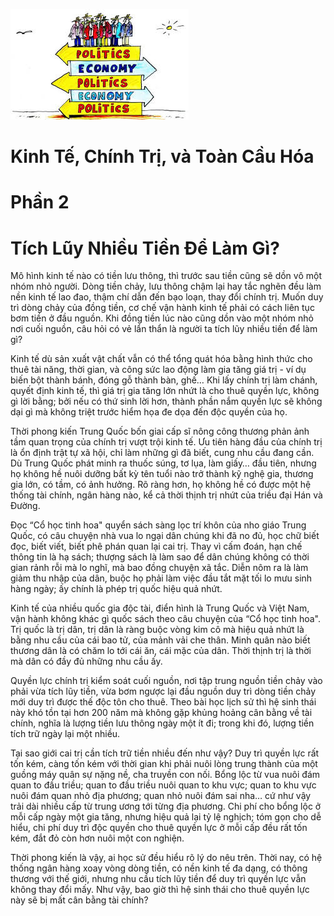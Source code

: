 ![Keo App](../img/kinhtechinhtri2.jpeg)
# Kinh Tế, Chính Trị, và Toàn Cầu Hóa
# Phần 2
# Tích Lũy Nhiều Tiền Để Làm Gì?
Mô hình kinh tế nào có tiền lưu thông, thì trước sau tiền cũng sẽ dồn vô một nhóm nhỏ người. Dòng tiền chảy, lưu thông chậm lại hay tắc nghẽn đều làm nền kinh tế lao đao, thậm chí dẫn đến bạo loạn, thay đổi chính trị. Muốn duy trì dòng chảy của đồng tiền, cơ chế vận hành kinh tế phải có cách liên tục bơm tiền ở đầu nguồn. Khi đồng tiền lúc nào cũng dồn vào một nhóm nhỏ nơi cuối nguồn, câu hỏi có vẻ lẩn thẩn là người ta tích lũy nhiều tiền để làm gì?

Kinh tế dù sản xuất vật chất vẫn có thể tổng quát hóa bằng hình thức cho thuê tài năng, thời gian, và công sức lao động làm gia tăng giá trị - ví dụ biến bột thành bánh, đóng gỗ thành bàn, ghế… Khi lấy chính trị làm chánh, quyết định kinh tế, thì giá trị gia tăng lớn nhứt là cho thuê quyền lực, không gì lời bằng; bởi nếu có thứ sinh lời hơn, thành phần nắm quyền lực sẽ không dại gì mà không triệt trước hiểm họa đe dọa đến độc quyền của họ.

Thời phong kiến Trung Quốc bốn giai cấp sĩ nông công thương phản ảnh tầm quan trọng của chính trị vượt trội kinh tế. Ưu tiên hàng đầu của chính trị là ổn định trật tự xã hội, chỉ làm những gì đã biết, cung nhu cầu đang cần. Dù Trung Quốc phát minh ra thuốc súng, tơ lụa, làm giấy… đầu tiên, nhưng họ không hề nuôi dưỡng bất kỳ tên tuổi nào trở thành kỹ nghệ gia, thương gia lớn, có tầm, có ảnh hưởng. Rõ ràng hơn, họ không hề có được một hệ thống tài chính, ngân hàng nào, kể cả thời thịnh trị nhứt của triều đại Hán và Đường.

Đọc “Cổ học tinh hoa" quyển sách sàng lọc trí khôn của nho giáo Trung Quốc, có câu chuyện nhà vua lo ngại dân chúng khi đã no đủ, học chữ biết đọc, biết viết, biết phê phán quan lại cai trị. Thay vì cấm đoán, hạn chế thông tin là hạ sách; thượng sách là làm sao để dân chúng không có thời gian rảnh rỗi mà lo nghĩ, mà bao đồng chuyện xã tắc. Diễn nôm ra là làm giảm thu nhập của dân, buộc họ phải làm việc đầu tắt mặt tối lo mưu sinh hàng ngày; ấy chính là phép trị quốc hiệu quả nhứt.

Kinh tế của nhiều quốc gia độc tài, điển hình là Trung Quốc và Việt Nam, vận hành không khác gì quốc sách theo câu chuyện của “Cổ học tinh hoa". Trị quốc là trị dân, trị dân là ràng buộc vòng kim cô mà hiệu quả nhứt là bằng nhu cầu của cái bao tử, của mảnh vải che thân. Minh quân nào biết thương dân là có chăm lo tới cái ăn, cái mặc của dân. Thời thịnh trị là thời mà dân có đầy đủ những nhu cầu ấy.

Quyền lực chính trị kiểm soát cuối nguồn, nơi tập trung nguồn tiền chảy vào phải vừa tích lũy tiền, vừa bơm ngược lại đầu nguồn duy trì dòng tiền chảy mới duy trì được thế độc tôn cho thuê. Theo bài học lịch sử thì hệ sinh thái này khó tồn tại hơn 200 năm mà không gặp khủng hoảng cân bằng về tài chính, nghĩa là lượng tiền lưu thông ngày một ít đi; trong khi đó, lượng tiền tích trữ ngày lại một nhiều.

Tại sao giới cai trị cần tích trữ tiền nhiều đến như vậy? Duy trì quyền lực rất tốn kém, càng tốn kém với thời gian khi phải nuôi lòng trung thành của một guồng máy quân sự nặng nề, cha truyền con nối. Bổng lộc từ vua nuôi đám quan to đầu triều; quan to đầu triều nuôi quan to khu vực; quan to khu vực nuôi đám quan nhỏ địa phương; quan nhỏ nuôi đám sai nha… cứ như vậy trải dài nhiều cấp từ trung ương tới từng địa phương. Chi phí cho bổng lộc ở mỗi cấp ngày một gia tăng, nhưng hiệu quả lại tỷ lệ nghịch; tóm gọn cho dễ hiểu, chi phí duy trì độc quyền cho thuê quyền lực ở mỗi cấp đều rất tốn kém, đắt đỏ còn hơn nuôi một con nghiện.

Thời phong kiến là vậy, ai học sử đều hiểu rõ lý do nêu trên. Thời nay, có hệ thống ngân hàng xoay vòng dòng tiền, có nền kinh tế đa dạng, có thông thương với thế giới, nhưng nhu cầu tích lũy tiền để duy trì quyền lực vẫn không thay đổi mấy. Như vậy, bao giờ thì hệ sinh thái cho thuê quyền lực này sẽ bị mất cân bằng tài chính?


